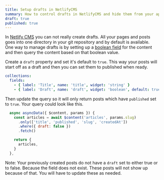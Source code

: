 ```yaml
---
title: Setup drafts in NetlifyCMS
summary: How to control drafts in NetlifyCMS and hide them from your app
draft: true
published: true
---
```


In [Netlify CMS](https://www.netlifycms.org/) you can not really create drafts. All your pages and posts goes into one directory in your git repository and by default is available. One way to manage drafts is by setting up a [boolean field](https://www.netlifycms.org/docs/widgets/#boolean) for the content and then query the content based on that boolean value.

Create a `draft` property and set it's default to `true`. This way your posts will start off as a draft and then you can set them to published when ready.

```yml
collections:
  fields:
    - { label: 'Title', name: 'title', widget: 'string' }
    - { label: 'Draft', name: 'draft', widget: 'boolean', default: true }
```

Then update the query so it will only return posts which have `published` set to `true`. Your query could look like this.

```js
  async asyncData({ $content, params }) {
    const articles = await $content('articles', params.slug)
      .only(['title', 'published', 'slug', 'createdAt'])
      .where({ draft: false })
      .fetch()

    return {
      articles,
    }
  },
```

Note: Your previously created posts do not have a `draft` set to either true or to false. Because the field does not exist. These posts will not show up because of that. You will have to update these as needed.
